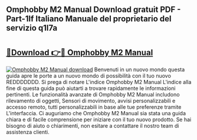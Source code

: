 ## Omphobby M2 Manual Download gratuit PDF - Part-1lf Italiano Manuale del proprietario del servizio q1l7a

# <h2><a href="http://dfb8vq.blite.top/?on=Omphobby+M2+Manual">🔗Download 👉🔴 Omphobby M2 Manual</a></h2>

[![Omphobby M2 Manual download](https://i.imgur.com/lujVjoI.png)](http://dfb8vq.blite.top/?on=Omphobby+M2+Manual)
Benvenuti in un nuovo mondo questa guida apre le porte a un nuovo mondo di possibilità con il tuo nuovo REDDDDDDD. Si prega di notare L'indice Omphobby M2 Manual L'indice alla fine di questa guida può aiutarti a trovare rapidamente le informazioni pertinenti. Le funzionalità avanzate di Omphobby M2 Manual includono rilevamento di oggetti, Sensori di movimento, avvisi personalizzabili e accesso remoto, tutti personalizzabili in base alle tue preferenze tramite L'interfaccia. Ci auguriamo che Omphobby M2 Manual sia stata una guida chiara e di facile comprensione per iniziare con il tuo nuovo prodotto. Se hai bisogno di aiuto o chiarimenti, non esitare a contattare il nostro team di assistenza clienti.
